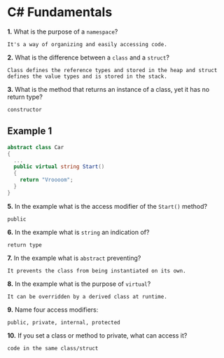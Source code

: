 # C# Fundamentals


**1.** What is the purpose of a `namespace`?
<!-- enter you answer in the space below -->
```
It's a way of organizing and easily accessing code.
```
**2.** What is the difference between a `class` and a `struct`?
<!-- enter you answer in the space below -->
```
Class defines the reference types and stored in the heap and struct defines the value types and is stored in the stack.
```
**3.** What is the method that returns an instance of a class, yet it has no return type?
<!-- enter you answer in the space below -->
```
constructor
```
## Example 1
```c#
abstract class Car
{
  ...
  public virtual string Start()
  {
    return "Vroooom";
  }
}
```
**5.** In the example what is the access modifier of the `Start()` method?
<!-- enter you answer in the space below -->
```
public
```
**6.** In the example what is `string` an indication of?
<!-- enter you answer in the space below -->
```
return type
```
**7.** In the example what is `abstract` preventing?
<!-- enter you answer in the space below -->
```
It prevents the class from being instantiated on its own.
```
**8.** In the example what is the purpose of `virtual`?
<!-- enter you answer in the space below -->
```
It can be overridden by a derived class at runtime.
```
**9.** Name four access modifiers:
<!-- enter you answer in the space below -->
```
public, private, internal, protected
```
**10.** If you set a class or method to private, what can access it?
<!-- enter you answer in the space below -->
```
code in the same class/struct
```